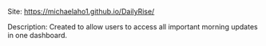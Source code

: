 Site: https://michaelaho1.github.io/DailyRise/

Description: Created to allow users to access all important morning updates in one dashboard.


